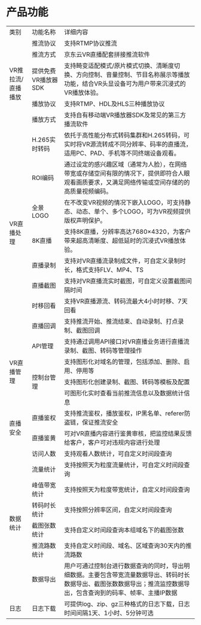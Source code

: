 # 产品功能

<table>
<tr>
    <td>类别<br/>
    <td>功能名称</td>
    <td>详细内容</td>
</tr>
<tr>
    <td rowspan="5"> VR推拉流/直播播放<br/>
    <td>推流协议</td>
    <td>支持RTMP协议推流</td>
</tr>
<tr>
    <td>推流方式</td>
    <td>京东云VR直播配套拼接推流软件</td>
</tr>
<tr>
    <td>提供免费VR播放器SDK</td>
    <td>支持畸变适配模式/原片模式切换、清晰度切换、方向控制、音量控制、节目名称展示等播放功能，结合VR头显设备可为用户带来沉浸式的VR播放体验。</td>
</tr>
<tr>
    <td>播放协议</td>
    <td>支持RTMP、HDL及HLS三种播放协议</td>
</tr>
<tr>
    <td>播放方式</td>
    <td>支持自有移动端VR播放器SDK及常见的第三方播流软件</td>
</tr>
<tr>
    <td rowspan="8"> VR直播处理<br/>
    <td>H.265实时转码</td>
    <td>依托于高性能分布式转码集群和H.265转码，可实时将VR源流转成不同分辨率、码率的直播流，适用PC、PAD、手机等不同终端设备观看。</td>
</tr>
<tr>
    <td>ROI编码</td>
    <td>通过设定的感兴趣区域（通常为人脸），在网络带宽或存储空间有限的情况下，提供即符合人眼观看画质要求，又满足网络传输或空间存储的的高质量视频编码。</td>
</tr>
<tr>
    <td>全景LOGO</td>
    <td>在不改变VR视频的情况下嵌入LOGO，可支持静态、动态、单个、多个LOGO，可为VR视频提供版权声明保护。</td>
</tr> 
<tr>
    <td>8K直播</td>
    <td>支持8K直播，分辨率高达7680×4320，为客户带来超高清晰度、超低延时的沉浸式VR播放体验。 </td>
</tr>
<tr>
    <td>直播录制</td>
    <td>支持对VR直播流录制成文件，可自定义录制时长，格式支持FLV、MP4、TS</td>
</tr>
<tr>
    <td>直播截图</td>
    <td>支持对VR直播流实时截图，可自定义设置截图间隔时间</td>
</tr>
<tr>
    <td>时移回看</td>
    <td>支持VR直播源流、转码流最大4小时时移、7天回看</td>
</tr>
<tr>
    <td>直播回调</td>
    <td>支持推流开始、推流结束、自动录制、打点录制、截图回调</td>
</tr>
<tr>
    <td rowspan="4"> VR直播管理<br/>
    <td>API管理</td>
    <td>支持通过调用API接口对VR直播业务进行直播流录制、截图、转码等管理操作</td>
</tr>
<tr>
    <td rowspan="3"> 控制台管理<br/>
    <td>支持图形化对域名的管理，包括添加、删除、启用、停用等</td>
</tr>
  <tr>
    <td>支持图形化创建录制、截图、转码等模板及配置</td>
  </tr>
   <tr>
    <td>可图形化实时查看当前推流信息以及数据统计信息</td>
</tr>
<tr>
    <td rowspan="2">直播安全<br/>
    <td>直播鉴权</td>
    <td>支持推流鉴权，播放鉴权，IP黑名单、referer防盗链，保证推流安全</td>
</tr>
<tr>
    <td>直播鉴黄</td>
    <td>可对VR直播内容进行鉴黄审核，把监控结果反馈给客户，客户可对违规内容进行处理</td>
</tr>
<tr>
    <td rowspan="7">数据统计<br/>
    <td>访问人数</td>
    <td>支持观看人数统计，可自定义时间段查询</td>
</tr>
<tr>
    <td>流量统计</td>
    <td>支持按照天为粒度流量统计，可自定义时间段查询</td>
</tr>
<tr>
    <td>峰值带宽统计</td>
    <td>支持按照天为粒度带宽统计，自定义时间段查询</td>
</tr>
<tr>
    <td>转码时长统计</td>
    <td>支持按照分辨率区间，自定义时间段查询</td>
</tr>
<tr>
    <td>截图张数统计</td>
    <td>支持自定义时间段查询本组域名下的截图张数</td>
</tr>
<tr>
    <td>推流路数统计</td>
    <td>支持自定义时间段、域名、区域查询30天内的推流路数</td>
</tr>
    <tr>
    <td>数据导出</td>
    <td>用户可通过控制台进行数据查询的同时，导出明细数据。主要包含带宽流量数据导出、转码时长数据导出、截图张数数据导出；推流监控数据导出，包含查询到的码率、帧率、主播IP数据</td>
</tr>
<tr>
    <td>日志</td>
    <td>日志下载</td>
    <td>可提供log、zip、gz三种格式的日志下载，日志时间间隔1天、1小时、5分钟可选</td>
</tr>    
</table>

